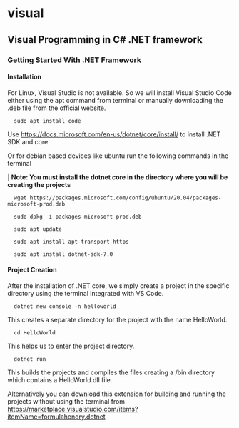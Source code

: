 # visual

<h2>Visual Programming in C# .NET framework</h2>

<h3>Getting Started With .NET Framework</h3>

<h4>Installation</h4>

For Linux, Visual Studio is not available. So we will install Visual Studio Code either using the apt command from terminal or manually downloading the .deb file from the official website.






      sudo apt install code 





Use https://docs.microsoft.com/en-us/dotnet/core/install/ to install .NET SDK and core. 

Or for debian based devices like ubuntu run the following commands in the terminal

| <b>Note: You must install the dotnet core in the directory where you will be creating the projects</b>







      wget https://packages.microsoft.com/config/ubuntu/20.04/packages-microsoft-prod.deb 

      sudo dpkg -i packages-microsoft-prod.deb 

      sudo apt update 

      sudo apt install apt-transport-https 

      sudo apt install dotnet-sdk-7.0 
      
<h4>Project Creation</h4>

After the installation of .NET core, we simply create a project in the specific directory using the terminal integrated with VS Code.
      
      dotnet new console -n helloworld
      
This creates a separate directory for the project with the name HelloWorld.

      cd HelloWorld


This helps us to enter the project directory.

      dotnet run

This builds the projects and compiles the files creating a /bin directory which contains a HelloWorld.dll file.

Alternatively you can download this extension for building and running the projects without using the terminal from https://marketplace.visualstudio.com/items?itemName=formulahendry.dotnet
